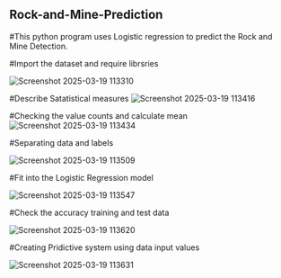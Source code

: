 ## Rock-and-Mine-Prediction

#This python program uses Logistic regression to predict the Rock and Mine Detection.

#Import the dataset and require librsries

![Screenshot 2025-03-19 113310](https://github.com/user-attachments/assets/1a7bcc83-8294-49c8-a2b0-6f247e59e3c1)

#Describe Satatistical measures
![Screenshot 2025-03-19 113416](https://github.com/user-attachments/assets/d844d5b8-db64-4bad-b9e2-a4d4ede5ada5)

#Checking the value counts and calculate mean
![Screenshot 2025-03-19 113434](https://github.com/user-attachments/assets/f054f71d-7818-426b-a64d-b1e61375900d)

#Separating data and labels

![Screenshot 2025-03-19 113509](https://github.com/user-attachments/assets/4c064f55-e89e-4e0e-9365-d3812ca52ab1)

#Fit into the Logistic Regression model

![Screenshot 2025-03-19 113547](https://github.com/user-attachments/assets/0a731ff0-222e-41ee-a266-6a57badba7d6)

#Check the accuracy training and test data

![Screenshot 2025-03-19 113620](https://github.com/user-attachments/assets/43f2372b-50a8-4e5c-b5be-3aaf90245ff2)

 #Creating Pridictive system using data input values
 
![Screenshot 2025-03-19 113631](https://github.com/user-attachments/assets/00bdb05c-91a2-46f8-b9d8-d9fa3dcce58f)
